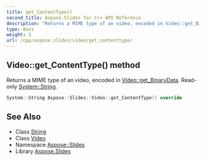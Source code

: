 ```yaml
---
title: get_ContentType()
second_title: Aspose.Slides for C++ API Reference
description: "Returns a MIME type of an video, encoded in Video::get_BinaryData. Read-only System::String."
type: docs
weight: 1
url: /cpp/aspose.slides/video/get_contenttype/
---
```

## Video::get_ContentType() method


Returns a MIME type of an video, encoded in [Video::get_BinaryData](../get_binarydata/). Read-only [System::String](../../../system/string/).

```cpp
System::String Aspose::Slides::Video::get_ContentType() override
```

## See Also

* Class [String](../../system/string/)
* Class [Video](./)
* Namespace [Aspose::Slides](../)
* Library [Aspose.Slides](../../)